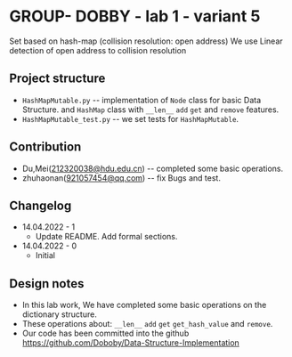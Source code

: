 # GROUP- DOBBY - lab 1 - variant 5

Set based on hash-map (collision resolution: open address)
We use Linear detection of open address to collision resolution

## Project structure

- `HashMapMutable.py` -- implementation of `Node` class for basic Data Structure.
   and `HashMap` class with `__len__` `add` `get` and `remove` features.
- `HashMapMutable_test.py` -- we set tests for `HashMapMutable`.

## Contribution

- Du,Mei(212320038@hdu.edu.cn) -- completed some basic operations.
- zhuhaonan(921057454@qq.com) -- fix Bugs and test.

## Changelog

- 14.04.2022 - 1
  - Update README. Add formal sections.
- 14.04.2022 - 0
  - Initial

## Design notes

- In this lab work, We have completed some basic operations on the dictionary structure.
- These operations about: `__len__` `add` `get` `get_hash_value` and `remove`.
- Our code has been committed into the github <https://github.com/Doboby/Data-Structure-Implementation>
